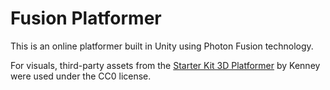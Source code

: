 <h1>Fusion Platformer</h1>
This is an online platformer built in Unity using Photon Fusion technology.

For visuals, third-party assets from the <a href="https://github.com/KenneyNL/Starter-Kit-3D-Platformer">Starter Kit 3D Platformer</a> by Kenney were used under the CC0 license.
